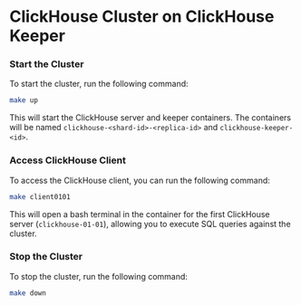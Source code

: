 # ClickHouse Cluster on ClickHouse Keeper

### Start the Cluster

To start the cluster, run the following command:

```bash
make up
```

This will start the ClickHouse server and keeper containers.
The containers will be named `clickhouse-<shard-id>-<replica-id>` and `clickhouse-keeper-<id>`.

### Access ClickHouse Client

To access the ClickHouse client, you can run the following command:

```bash
make client0101
```

This will open a bash terminal in the container for the first ClickHouse server (`clickhouse-01-01`), allowing you to execute SQL queries against the cluster.

### Stop the Cluster

To stop the cluster, run the following command:

```bash
make down
```
